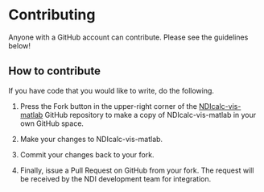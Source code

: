 # Contributing

Anyone with a GitHub account can contribute. Please see the guidelines below!

## How to contribute

If you have code that you would like to write, do the following.

1. Press the Fork button in the upper-right corner of the [NDIcalc-vis-matlab](https://github.com/VH-Lab/NDIcalc-vis-matlab/) GitHub repository to make a copy of NDIcalc-vis-matlab in your own GitHub space.

2. Make your changes to NDIcalc-vis-matlab.

3. Commit your changes back to your fork.

4. Finally, issue a Pull Request on GitHub from your fork. The request will be received by the NDI development team for integration.


